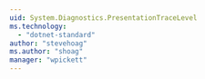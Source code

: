 ```yaml
---
uid: System.Diagnostics.PresentationTraceLevel
ms.technology: 
  - "dotnet-standard"
author: "stevehoag"
ms.author: "shoag"
manager: "wpickett"
---
```

